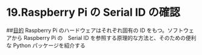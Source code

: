 # 19.Raspberry Pi の Serial ID の確認

##<u>目的</u>
Raspberry Pi のハードウェアはそれぞれ固有の ID をもつ。ソフトウェアから Raspberry Pi の　Serial ID を参照する原理的な方法と、そのための便利な Python パッケージを紹介する
